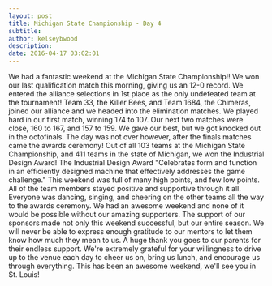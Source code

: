 ```yaml
---
layout: post
title: Michigan State Championship - Day 4
subtitle:
author: kelseybwood
description:
date: 2016-04-17 03:02:01
---
```


We had a fantastic weekend at the Michigan State Championship!! We won our last qualification match this morning, giving us an 12-0 record. We entered the alliance selections in 1st place as the only undefeated team at the tournament! Team 33, the Killer Bees, and Team 1684, the Chimeras, joined our alliance and we headed into the elimination matches. We played hard in our first match, winning 174 to 107. Our next two matches were close, 160 to 167, and 157 to 159. We gave our best, but we got knocked out in the octofinals. The day was not over however, after the finals matches came the awards ceremony! Out of all 103 teams at the Michigan State Championship, and 411 teams in the state of Michigan, we won the Industrial Design Award! The Industrial Design Award "Celebrates form and function in an efficiently designed machine that effectively addresses the game challenge." This weekend was full of many high points, and few low points. All of the team members stayed positive and supportive through it all. Everyone was dancing, singing, and cheering on the other teams all the way to the awards ceremony. We had an awesome weekend and none of it would be possible without our amazing supporters. The support of our sponsors made not only this weekend successful, but our entire season. We will never be able to express enough gratitude to our mentors to let them know how much they mean to us. A huge thank you goes to our parents for their endless support. We're extremely grateful for your willingness to drive up to the venue each day to cheer us on, bring us lunch, and encourage us through everything. This has been an awesome weekend, we'll see you in St. Louis!
